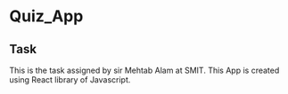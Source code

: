 # Quiz_App
## Task
This is the task assigned by sir Mehtab Alam at SMIT.
This App is created using React library of Javascript.

